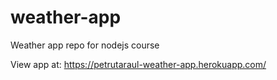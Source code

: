 # weather-app
Weather app repo for nodejs course

View app at: https://petrutaraul-weather-app.herokuapp.com/
